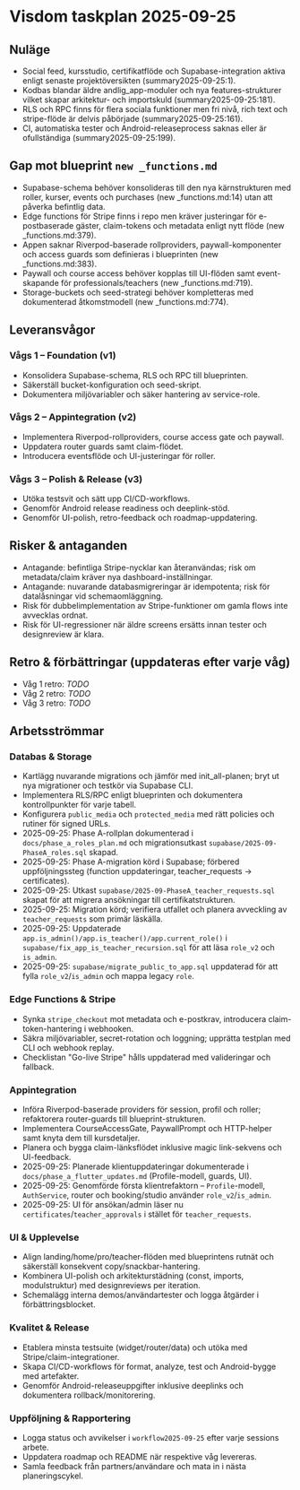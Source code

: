 # Visdom taskplan 2025-09-25

## Nuläge
- Social feed, kursstudio, certifikatflöde och Supabase-integration aktiva enligt senaste projektöversikten (summary2025-09-25:1).
- Kodbas blandar äldre andlig_app-moduler och nya features-strukturer vilket skapar arkitektur- och importskuld (summary2025-09-25:181).
- RLS och RPC finns för flera sociala funktioner men fri nivå, rich text och stripe-flöde är delvis påbörjade (summary2025-09-25:161).
- CI, automatiska tester och Android-releaseprocess saknas eller är ofullständiga (summary2025-09-25:199).

## Gap mot blueprint `new _functions.md`
- Supabase-schema behöver konsolideras till den nya kärnstrukturen med roller, kurser, events och purchases (new _functions.md:14) utan att påverka befintlig data.
- Edge functions för Stripe finns i repo men kräver justeringar för e-postbaserade gäster, claim-tokens och metadata enligt nytt flöde (new _functions.md:379).
- Appen saknar Riverpod-baserade rollproviders, paywall-komponenter och access guards som definieras i blueprinten (new _functions.md:383).
- Paywall och course access behöver kopplas till UI-flöden samt event-skapande för professionals/teachers (new _functions.md:719).
- Storage-buckets och seed-strategi behöver kompletteras med dokumenterad åtkomstmodell (new _functions.md:774).

## Leveransvågor
### Vågs 1 – Foundation (v1)
- Konsolidera Supabase-schema, RLS och RPC till blueprinten.
- Säkerställ bucket-konfiguration och seed-skript.
- Dokumentera miljövariabler och säker hantering av service-role.

### Vågs 2 – Appintegration (v2)
- Implementera Riverpod-rollproviders, course access gate och paywall.
- Uppdatera router guards samt claim-flödet.
- Introducera eventsflöde och UI-justeringar för roller.

### Vågs 3 – Polish & Release (v3)
- Utöka testsvit och sätt upp CI/CD-workflows.
- Genomför Android release readiness och deeplink-stöd.
- Genomför UI-polish, retro-feedback och roadmap-uppdatering.

## Risker & antaganden
- Antagande: befintliga Stripe-nycklar kan återanvändas; risk om metadata/claim kräver nya dashboard-inställningar.
- Antagande: nuvarande databasmigreringar är idempotenta; risk för datalåsningar vid schemaomläggning.
- Risk för dubbelimplementation av Stripe-funktioner om gamla flows inte avvecklas ordnat.
- Risk för UI-regressioner när äldre screens ersätts innan tester och designreview är klara.

## Retro & förbättringar (uppdateras efter varje våg)
- Våg 1 retro: _TODO_
- Våg 2 retro: _TODO_
- Våg 3 retro: _TODO_

## Arbetsströmmar
### Databas & Storage
- Kartlägg nuvarande migrations och jämför med init_all-planen; bryt ut nya migrationer och testkör via Supabase CLI.
- Implementera RLS/RPC enligt blueprinten och dokumentera kontrollpunkter för varje tabell.
- Konfigurera `public_media` och `protected_media` med rätt policies och rutiner för signed URLs.
- 2025-09-25: Phase A-rollplan dokumenterad i `docs/phase_a_roles_plan.md` och migrationsutkast `supabase/2025-09-PhaseA_roles.sql` skapad.
- 2025-09-25: Phase A-migration körd i Supabase; förbered uppföljningssteg (function uppdateringar, teacher_requests → certificates).
- 2025-09-25: Utkast `supabase/2025-09-PhaseA_teacher_requests.sql` skapat för att migrera ansökningar till certifikatstrukturen.
- 2025-09-25: Migration körd; verifiera utfallet och planera avveckling av `teacher_requests` som primär läskälla.
- 2025-09-25: Uppdaterade `app.is_admin()/app.is_teacher()/app.current_role()` i `supabase/fix_app_is_teacher_recursion.sql` för att läsa `role_v2` och `is_admin`.
- 2025-09-25: `supabase/migrate_public_to_app.sql` uppdaterad för att fylla `role_v2`/`is_admin` och mappa legacy `role`.

### Edge Functions & Stripe
- Synka `stripe_checkout` mot metadata och e-postkrav, introducera claim-token-hantering i webhooken.
- Säkra miljövariabler, secret-rotation och loggning; upprätta testplan med CLI och webhook replay.
- Checklistan "Go-live Stripe" hålls uppdaterad med valideringar och fallback.

### Appintegration
- Införa Riverpod-baserade providers för session, profil och roller; refaktorera router-guards till blueprint-strukturen.
- Implementera CourseAccessGate, PaywallPrompt och HTTP-helper samt knyta dem till kursdetaljer.
- Planera och bygga claim-länksflödet inklusive magic link-sekvens och UI-feedback.
- 2025-09-25: Planerade klientuppdateringar dokumenterade i `docs/phase_a_flutter_updates.md` (Profile-modell, guards, UI).
- 2025-09-25: Genomförde första klientrefaktorn – `Profile`-modell, `AuthService`, router och booking/studio använder `role_v2`/`is_admin`.
- 2025-09-25: UI för ansökan/admin läser nu `certificates`/`teacher_approvals` i stället för `teacher_requests`.

### UI & Upplevelse
- Align landing/home/pro/teacher-flöden med blueprintens rutnät och säkerställ konsekvent copy/snackbar-hantering.
- Kombinera UI-polish och arkitekturstädning (const, imports, modulstruktur) med designreviews per iteration.
- Schemalägg interna demos/användartester och logga åtgärder i förbättringsblocket.

### Kvalitet & Release
- Etablera minsta testsuite (widget/router/data) och utöka med Stripe/claim-integrationer.
- Skapa CI/CD-workflows för format, analyze, test och Android-bygge med artefakter.
- Genomför Android-releaseuppgifter inklusive deeplinks och dokumentera rollback/monitorering.

### Uppföljning & Rapportering
- Logga status och avvikelser i `workflow2025-09-25` efter varje sessions arbete.
- Uppdatera roadmap och README när respektive våg levereras.
- Samla feedback från partners/användare och mata in i nästa planeringscykel.
